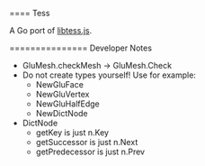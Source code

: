 ====
Tess

A Go port of [libtess.js](https://github.com/brendankenny/libtess.js).

===============
Developer Notes

- GluMesh.checkMesh -> GluMesh.Check
- Do not create types yourself! Use for example:
  - NewGluFace
  - NewGluVertex
  - NewGluHalfEdge
  - NewDictNode
- DictNode
  - getKey is just n.Key
  - getSuccessor is just n.Next
  - getPredecessor is just n.Prev

